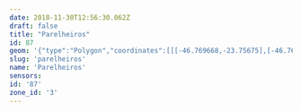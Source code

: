 ```yaml
---
date: 2018-11-30T12:56:30.062Z
draft: false
title: "Parelheiros"
id: 87
geom: '{"type":"Polygon","coordinates":[[[-46.769668,-23.75675],[-46.769629,-23.757927],[-46.769744,-23.75803],[-46.769756,-23.758193],[-46.769671,-23.758267],[-46.76944,-23.758102],[-46.769261,-23.758079],[-46.769097,-23.758144],[-46.769033,-23.758268],[-46.76911,-23.758557],[-46.769637,-23.759493],[-46.769813,-23.759585],[-46.770174,-23.760268],[-46.770172,-23.760345],[-46.770047,-23.760388],[-46.769826,-23.760289],[-46.769531,-23.760284],[-46.769389,-23.760362],[-46.769324,-23.760492],[-46.769327,-23.760602],[-46.769537,-23.760784],[-46.769794,-23.761141],[-46.769797,-23.762103],[-46.769906,-23.762232],[-46.770064,-23.762251],[-46.770155,-23.762123],[-46.770324,-23.761525],[-46.770492,-23.761473],[-46.770641,-23.761535],[-46.770945,-23.761972],[-46.770955,-23.762092],[-46.77047,-23.762503],[-46.770481,-23.76279],[-46.770868,-23.763161],[-46.771315,-23.76339],[-46.771568,-23.763775],[-46.771998,-23.763849],[-46.772032,-23.764053],[-46.771907,-23.764365],[-46.772074,-23.764508],[-46.772279,-23.764556],[-46.772356,-23.764673],[-46.772292,-23.765028],[-46.772522,-23.765692],[-46.772663,-23.76565],[-46.772611,-23.765466],[-46.772683,-23.765352],[-46.773112,-23.765283],[-46.77328,-23.765196],[-46.7735,-23.765214],[-46.773597,-23.76531],[-46.773585,-23.765554],[-46.773443,-23.765845],[-46.77316,-23.766204],[-46.773248,-23.766276],[-46.773636,-23.766261],[-46.773843,-23.766348],[-46.773918,-23.766475],[-46.773952,-23.766836],[-46.774092,-23.76696],[-46.774485,-23.767135],[-46.774872,-23.767137],[-46.775185,-23.766926],[-46.776046,-23.766733],[-46.776142,-23.766586],[-46.775989,-23.766364],[-46.776024,-23.766281],[-46.776624,-23.766149],[-46.777298,-23.76639],[-46.777839,-23.766344],[-46.777957,-23.766383],[-46.778044,-23.76702],[-46.778324,-23.767597],[-46.77862,-23.767444],[-46.779056,-23.766969],[-46.779242,-23.766975],[-46.779411,-23.767814],[-46.779667,-23.767932],[-46.780174,-23.767918],[-46.780266,-23.767947],[-46.780323,-23.768079],[-46.780036,-23.769171],[-46.779728,-23.769456],[-46.779769,-23.76962],[-46.780082,-23.770044],[-46.780104,-23.770193],[-46.780064,-23.770263],[-46.779603,-23.770378],[-46.779494,-23.770454],[-46.77926,-23.770732],[-46.779249,-23.770927],[-46.779342,-23.771059],[-46.779662,-23.771234],[-46.78012,-23.771254],[-46.780355,-23.771627],[-46.780528,-23.771705],[-46.781176,-23.771722],[-46.781306,-23.771663],[-46.781351,-23.771518],[-46.781101,-23.770956],[-46.781163,-23.770789],[-46.781276,-23.770757],[-46.781487,-23.77078],[-46.781879,-23.770978],[-46.782474,-23.771176],[-46.78262,-23.771628],[-46.782746,-23.771789],[-46.782888,-23.771771],[-46.783047,-23.771653],[-46.783233,-23.771316],[-46.783007,-23.771107],[-46.782517,-23.770885],[-46.782447,-23.770735],[-46.782507,-23.770285],[-46.782339,-23.769502],[-46.782394,-23.768536],[-46.782594,-23.768412],[-46.783567,-23.768152],[-46.783624,-23.76818],[-46.783701,-23.768273],[-46.78361,-23.768532],[-46.783677,-23.768639],[-46.784079,-23.768652],[-46.784278,-23.769031],[-46.785245,-23.769517],[-46.785404,-23.769934],[-46.785555,-23.770117],[-46.786491,-23.770665],[-46.786785,-23.77114],[-46.787311,-23.771634],[-46.787483,-23.771768],[-46.788266,-23.772126],[-46.788235,-23.772263],[-46.787992,-23.77231],[-46.787769,-23.772433],[-46.787824,-23.77257],[-46.788141,-23.772555],[-46.78825,-23.772602],[-46.78819,-23.773173],[-46.788364,-23.773489],[-46.788589,-23.773483],[-46.78882,-23.773098],[-46.789322,-23.772556],[-46.789538,-23.772557],[-46.789775,-23.772703],[-46.789925,-23.772949],[-46.78996,-23.773144],[-46.789737,-23.773802],[-46.789551,-23.773951],[-46.789659,-23.774192],[-46.790112,-23.774574],[-46.790797,-23.774925],[-46.791336,-23.775388],[-46.791524,-23.77568],[-46.792071,-23.776008],[-46.792302,-23.776289],[-46.792189,-23.776723],[-46.793404,-23.777467],[-46.793634,-23.777711],[-46.793846,-23.778114],[-46.793879,-23.778593],[-46.793517,-23.779057],[-46.793118,-23.77922],[-46.792972,-23.779357],[-46.793045,-23.779534],[-46.793474,-23.77981],[-46.793568,-23.779963],[-46.793609,-23.78015],[-46.793522,-23.78047],[-46.793279,-23.78055],[-46.793233,-23.780637],[-46.793304,-23.780774],[-46.793551,-23.780919],[-46.793538,-23.781044],[-46.793253,-23.781421],[-46.793051,-23.781888],[-46.792889,-23.781878],[-46.792504,-23.781504],[-46.792349,-23.78148],[-46.79224,-23.781562],[-46.792232,-23.78166],[-46.792698,-23.782291],[-46.792589,-23.782483],[-46.792266,-23.782554],[-46.791893,-23.782505],[-46.79152,-23.782697],[-46.791582,-23.782874],[-46.791897,-23.782886],[-46.792096,-23.782982],[-46.792269,-23.783355],[-46.792287,-23.783584],[-46.79192,-23.783637],[-46.791474,-23.784043],[-46.791304,-23.784028],[-46.791208,-23.783865],[-46.791176,-23.783625],[-46.79103,-23.783586],[-46.790334,-23.784178],[-46.789793,-23.784289],[-46.789492,-23.784619],[-46.789466,-23.784752],[-46.789517,-23.784893],[-46.789816,-23.785127],[-46.789882,-23.78526],[-46.789731,-23.785709],[-46.789844,-23.785998],[-46.789818,-23.786094],[-46.789508,-23.786195],[-46.789058,-23.786195],[-46.788247,-23.786352],[-46.788115,-23.78653],[-46.787996,-23.787019],[-46.788341,-23.787289],[-46.788634,-23.787652],[-46.78879,-23.787568],[-46.788813,-23.787091],[-46.788909,-23.787056],[-46.789024,-23.787101],[-46.789147,-23.787258],[-46.789241,-23.787635],[-46.789455,-23.787773],[-46.789627,-23.787749],[-46.789901,-23.787534],[-46.790117,-23.787459],[-46.790249,-23.787448],[-46.790353,-23.787516],[-46.790337,-23.787698],[-46.790142,-23.787934],[-46.790179,-23.788333],[-46.78987,-23.788709],[-46.789896,-23.788934],[-46.790109,-23.789418],[-46.790119,-23.789612],[-46.789916,-23.789647],[-46.789698,-23.789222],[-46.789484,-23.789222],[-46.789341,-23.789378],[-46.789232,-23.789676],[-46.789216,-23.789851],[-46.7893,-23.79005],[-46.789681,-23.790289],[-46.789994,-23.790788],[-46.790661,-23.791289],[-46.790808,-23.791231],[-46.790947,-23.790923],[-46.791125,-23.790758],[-46.791348,-23.790783],[-46.791614,-23.79094],[-46.792103,-23.79137],[-46.792086,-23.791561],[-46.791669,-23.79194],[-46.792097,-23.792361],[-46.792292,-23.792834],[-46.792917,-23.793302],[-46.793261,-23.793347],[-46.793815,-23.793772],[-46.794229,-23.793721],[-46.794433,-23.793866],[-46.794512,-23.794103],[-46.794441,-23.794461],[-46.794517,-23.794758],[-46.79495,-23.795225],[-46.795169,-23.795293],[-46.795174,-23.795476],[-46.795074,-23.795591],[-46.795104,-23.795682],[-46.795555,-23.795974],[-46.795986,-23.796909],[-46.796486,-23.797497],[-46.796481,-23.797816],[-46.796342,-23.797902],[-46.796107,-23.797934],[-46.795935,-23.79843],[-46.796079,-23.798863],[-46.796098,-23.799156],[-46.796282,-23.799467],[-46.79671,-23.799718],[-46.797161,-23.799724],[-46.797432,-23.799922],[-46.797688,-23.799956],[-46.798047,-23.800142],[-46.798421,-23.800219],[-46.798494,-23.8003],[-46.798585,-23.800725],[-46.798777,-23.800909],[-46.799145,-23.801067],[-46.799412,-23.801495],[-46.799672,-23.801539],[-46.800015,-23.801697],[-46.80037,-23.80149],[-46.8005,-23.801536],[-46.80063,-23.801879],[-46.800594,-23.802399],[-46.800807,-23.803057],[-46.800696,-23.803278],[-46.800351,-23.80341],[-46.800313,-23.80354],[-46.800517,-23.803929],[-46.800848,-23.804254],[-46.800888,-23.80441],[-46.800834,-23.804614],[-46.800446,-23.805071],[-46.80047,-23.80525],[-46.800619,-23.80526],[-46.800929,-23.804986],[-46.801121,-23.805084],[-46.801379,-23.805832],[-46.801779,-23.806076],[-46.801849,-23.806324],[-46.801811,-23.806653],[-46.801871,-23.806986],[-46.802054,-23.807314],[-46.802444,-23.807277],[-46.802778,-23.807486],[-46.803329,-23.807369],[-46.803499,-23.807455],[-46.803512,-23.807589],[-46.803247,-23.80781],[-46.802769,-23.807867],[-46.802745,-23.808062],[-46.802922,-23.808267],[-46.80391,-23.809075],[-46.804091,-23.809187],[-46.804458,-23.809259],[-46.804434,-23.809319],[-46.803159,-23.809989],[-46.800935,-23.810584],[-46.798425,-23.81021],[-46.797503,-23.810642],[-46.797025,-23.810936],[-46.796426,-23.811061],[-46.796191,-23.811025],[-46.795455,-23.810706],[-46.795105,-23.810464],[-46.794741,-23.810431],[-46.792112,-23.811143],[-46.790146,-23.811343],[-46.78873,-23.811578],[-46.787046,-23.812403],[-46.786437,-23.812615],[-46.785589,-23.812646],[-46.785191,-23.812735],[-46.784871,-23.813264],[-46.784548,-23.813413],[-46.784444,-23.813359],[-46.784454,-23.813199],[-46.784389,-23.813132],[-46.784133,-23.813118],[-46.783895,-23.813028],[-46.7835,-23.813237],[-46.782924,-23.813262],[-46.782565,-23.8132],[-46.78248,-23.813254],[-46.78235,-23.813626],[-46.782168,-23.813725],[-46.781915,-23.814016],[-46.781594,-23.814092],[-46.781191,-23.814052],[-46.780547,-23.814349],[-46.780326,-23.814558],[-46.779741,-23.814865],[-46.779364,-23.81522],[-46.778816,-23.815548],[-46.777362,-23.816224],[-46.776984,-23.816621],[-46.776462,-23.81674],[-46.77638,-23.816878],[-46.77605,-23.8171],[-46.775892,-23.817118],[-46.775586,-23.817432],[-46.775432,-23.817441],[-46.775184,-23.817658],[-46.774916,-23.817726],[-46.774581,-23.817538],[-46.774307,-23.817511],[-46.773889,-23.817668],[-46.773792,-23.81781],[-46.773669,-23.818287],[-46.77337,-23.818334],[-46.772476,-23.819051],[-46.771655,-23.819954],[-46.771226,-23.820096],[-46.771044,-23.820036],[-46.770486,-23.820193],[-46.769811,-23.821022],[-46.769244,-23.821238],[-46.768893,-23.821454],[-46.768784,-23.821555],[-46.768749,-23.821764],[-46.767881,-23.822815],[-46.767818,-23.823013],[-46.767884,-23.823184],[-46.767764,-23.82343],[-46.767425,-23.823565],[-46.767187,-23.823954],[-46.76696,-23.824001],[-46.766764,-23.824184],[-46.766245,-23.824387],[-46.765876,-23.824742],[-46.765234,-23.825163],[-46.765015,-23.825378],[-46.764776,-23.825799],[-46.764265,-23.826004],[-46.763794,-23.82637],[-46.763516,-23.826486],[-46.763105,-23.826887],[-46.763043,-23.827135],[-46.762871,-23.827206],[-46.762642,-23.82743],[-46.7626,-23.827817],[-46.762764,-23.828823],[-46.76283,-23.829012],[-46.763049,-23.829288],[-46.76304,-23.829783],[-46.763164,-23.83054],[-46.763439,-23.831541],[-46.763754,-23.832301],[-46.763894,-23.83246],[-46.764449,-23.832592],[-46.764613,-23.832692],[-46.764843,-23.83297],[-46.765099,-23.833593],[-46.765569,-23.833827],[-46.76554,-23.834284],[-46.76532,-23.83459],[-46.76514,-23.834584],[-46.764803,-23.834378],[-46.764548,-23.834324],[-46.76376,-23.834281],[-46.763356,-23.834322],[-46.763021,-23.83454],[-46.762847,-23.834991],[-46.762787,-23.835465],[-46.76253,-23.835925],[-46.762595,-23.836503],[-46.762884,-23.836755],[-46.763002,-23.837016],[-46.762979,-23.83855],[-46.762719,-23.839475],[-46.762794,-23.839891],[-46.76327,-23.840574],[-46.764131,-23.841251],[-46.764321,-23.841601],[-46.764338,-23.842204],[-46.76446,-23.842453],[-46.764642,-23.842569],[-46.765662,-23.842636],[-46.766197,-23.842822],[-46.768336,-23.843368],[-46.769461,-23.843366],[-46.77006,-23.843174],[-46.770451,-23.843153],[-46.770633,-23.843236],[-46.770701,-23.843385],[-46.770917,-23.84348],[-46.77119,-23.843473],[-46.771838,-23.843319],[-46.77215,-23.843328],[-46.772886,-23.843477],[-46.773404,-23.843714],[-46.773791,-23.843726],[-46.774146,-23.843653],[-46.774511,-23.84339],[-46.774927,-23.84328],[-46.775253,-23.843276],[-46.775594,-23.843167],[-46.776248,-23.842472],[-46.776502,-23.842416],[-46.776964,-23.842422],[-46.777154,-23.842489],[-46.777763,-23.84291],[-46.777903,-23.842938],[-46.778054,-23.842887],[-46.778264,-23.84266],[-46.778436,-23.842346],[-46.77856,-23.842378],[-46.778725,-23.842551],[-46.778981,-23.842636],[-46.779528,-23.84235],[-46.779951,-23.842481],[-46.780237,-23.84246],[-46.780044,-23.843051],[-46.780154,-23.843317],[-46.780095,-23.843587],[-46.779811,-23.843905],[-46.779387,-23.844243],[-46.779448,-23.844583],[-46.779413,-23.84486],[-46.778864,-23.846231],[-46.77895,-23.846792],[-46.779122,-23.846953],[-46.779398,-23.84706],[-46.779424,-23.847126],[-46.779251,-23.847347],[-46.779616,-23.847573],[-46.779437,-23.847873],[-46.779572,-23.848024],[-46.77944,-23.84809],[-46.779434,-23.848158],[-46.779902,-23.848363],[-46.779884,-23.848431],[-46.779259,-23.848793],[-46.779012,-23.849214],[-46.779167,-23.84989],[-46.779406,-23.850162],[-46.779499,-23.850494],[-46.778826,-23.852488],[-46.778286,-23.853564],[-46.777351,-23.854534],[-46.776934,-23.855064],[-46.776626,-23.855276],[-46.77631,-23.85562],[-46.776481,-23.856038],[-46.775672,-23.856344],[-46.775665,-23.866522],[-46.775305,-23.866678],[-46.774888,-23.866713],[-46.774357,-23.867164],[-46.774048,-23.867295],[-46.773781,-23.867825],[-46.773486,-23.868047],[-46.773116,-23.86811],[-46.772651,-23.867983],[-46.772214,-23.8681],[-46.771758,-23.868126],[-46.77135,-23.868019],[-46.770864,-23.867999],[-46.770146,-23.868275],[-46.769285,-23.868445],[-46.768395,-23.868284],[-46.768266,-23.868213],[-46.768006,-23.867817],[-46.767567,-23.8675],[-46.767272,-23.867076],[-46.766755,-23.8671],[-46.765591,-23.867323],[-46.765376,-23.86727],[-46.765122,-23.867044],[-46.764874,-23.866933],[-46.764544,-23.86693],[-46.763851,-23.867104],[-46.763525,-23.866992],[-46.763253,-23.866763],[-46.752321,-23.870563],[-46.747546,-23.872025],[-46.741593,-23.873696],[-46.73628,-23.875324],[-46.732545,-23.876326],[-46.720629,-23.879903],[-46.71714,-23.880856],[-46.69917,-23.886165],[-46.666836,-23.88756],[-46.664648,-23.887607],[-46.651782,-23.888206],[-46.651673,-23.889649],[-46.651267,-23.891098],[-46.650762,-23.892168],[-46.648333,-23.896472],[-46.647413,-23.897576],[-46.644598,-23.900242],[-46.643862,-23.901244],[-46.643264,-23.902398],[-46.641092,-23.90726],[-46.640707,-23.908299],[-46.64044,-23.909688],[-46.640432,-23.910784],[-46.640514,-23.911526],[-46.63893,-23.911156],[-46.610487,-23.905521],[-46.609867,-23.905507],[-46.609741,-23.905355],[-46.609021,-23.904862],[-46.609185,-23.904433],[-46.609554,-23.904186],[-46.609747,-23.903898],[-46.609973,-23.903895],[-46.610145,-23.903761],[-46.610831,-23.903498],[-46.611404,-23.903167],[-46.611882,-23.902635],[-46.612355,-23.902492],[-46.612413,-23.902314],[-46.612974,-23.901876],[-46.613471,-23.901875],[-46.613891,-23.901739],[-46.614032,-23.901575],[-46.614104,-23.901382],[-46.614047,-23.900929],[-46.614204,-23.900879],[-46.614312,-23.900559],[-46.614522,-23.900274],[-46.61478,-23.900074],[-46.614909,-23.899838],[-46.615032,-23.898752],[-46.615294,-23.897894],[-46.615335,-23.89674],[-46.615441,-23.896413],[-46.615444,-23.895813],[-46.615622,-23.894214],[-46.615932,-23.893411],[-46.616241,-23.892932],[-46.616384,-23.892531],[-46.616369,-23.892113],[-46.616093,-23.891615],[-46.616351,-23.891098],[-46.616478,-23.890547],[-46.616718,-23.890373],[-46.617147,-23.889894],[-46.617103,-23.889692],[-46.617199,-23.889359],[-46.617111,-23.888745],[-46.617145,-23.88861],[-46.617285,-23.888524],[-46.617226,-23.888282],[-46.617269,-23.887813],[-46.61743,-23.887259],[-46.617253,-23.886668],[-46.617527,-23.886093],[-46.617415,-23.885546],[-46.617493,-23.885175],[-46.617445,-23.885053],[-46.617481,-23.88478],[-46.617215,-23.883859],[-46.617003,-23.883577],[-46.616821,-23.882241],[-46.616794,-23.881527],[-46.616534,-23.880619],[-46.616614,-23.879799],[-46.616722,-23.879451],[-46.616551,-23.879183],[-46.616554,-23.879076],[-46.616852,-23.878825],[-46.616893,-23.878689],[-46.616784,-23.878546],[-46.616557,-23.878417],[-46.616602,-23.878086],[-46.616509,-23.878059],[-46.616365,-23.878216],[-46.616187,-23.878075],[-46.6162,-23.877927],[-46.616327,-23.877797],[-46.616229,-23.877753],[-46.616212,-23.87762],[-46.616045,-23.87757],[-46.616159,-23.877409],[-46.616007,-23.877408],[-46.615878,-23.877323],[-46.615846,-23.876937],[-46.615442,-23.876675],[-46.615401,-23.876541],[-46.615578,-23.876038],[-46.61573,-23.875943],[-46.615718,-23.875881],[-46.615537,-23.875808],[-46.615503,-23.875646],[-46.615821,-23.875481],[-46.615708,-23.8754],[-46.615744,-23.875249],[-46.615868,-23.875168],[-46.615812,-23.875024],[-46.615712,-23.874976],[-46.61572,-23.874756],[-46.615832,-23.874828],[-46.615878,-23.875009],[-46.615989,-23.875046],[-46.616106,-23.874942],[-46.61632,-23.874995],[-46.616411,-23.874912],[-46.61619,-23.874696],[-46.616179,-23.874546],[-46.616367,-23.874688],[-46.616443,-23.874648],[-46.616359,-23.874481],[-46.616426,-23.874368],[-46.616135,-23.874353],[-46.616048,-23.874016],[-46.615942,-23.873983],[-46.615966,-23.874145],[-46.615911,-23.874191],[-46.615844,-23.874137],[-46.615813,-23.873954],[-46.615618,-23.873894],[-46.615898,-23.873781],[-46.615974,-23.873627],[-46.615957,-23.873564],[-46.615801,-23.87363],[-46.615685,-23.873594],[-46.615729,-23.873283],[-46.615569,-23.872924],[-46.615609,-23.872666],[-46.615862,-23.872521],[-46.615885,-23.872262],[-46.61577,-23.872039],[-46.615934,-23.871882],[-46.615939,-23.871728],[-46.616035,-23.871713],[-46.616113,-23.871603],[-46.616165,-23.871346],[-46.616442,-23.871226],[-46.616353,-23.871124],[-46.616391,-23.871065],[-46.616487,-23.871054],[-46.616758,-23.871196],[-46.61687,-23.871136],[-46.616794,-23.870778],[-46.616926,-23.870725],[-46.617162,-23.870368],[-46.617168,-23.870255],[-46.61706,-23.87023],[-46.617003,-23.870127],[-46.617336,-23.869996],[-46.617176,-23.869733],[-46.617037,-23.869639],[-46.617072,-23.869364],[-46.616924,-23.869158],[-46.616832,-23.868858],[-46.617043,-23.868283],[-46.616959,-23.86797],[-46.617144,-23.867662],[-46.617183,-23.86691],[-46.617326,-23.86681],[-46.617427,-23.866525],[-46.617228,-23.866453],[-46.617179,-23.866366],[-46.616867,-23.86445],[-46.616204,-23.862732],[-46.618262,-23.860846],[-46.623098,-23.858553],[-46.624067,-23.85736],[-46.628639,-23.854879],[-46.630463,-23.854323],[-46.632361,-23.852841],[-46.63395,-23.845342],[-46.634177,-23.836753],[-46.636305,-23.836898],[-46.638592,-23.837667],[-46.64114,-23.838742],[-46.644098,-23.840658],[-46.650693,-23.846281],[-46.654999,-23.849146],[-46.657827,-23.849664],[-46.659748,-23.849882],[-46.662138,-23.849449],[-46.664369,-23.849149],[-46.666419,-23.848154],[-46.667449,-23.847184],[-46.668765,-23.846574],[-46.670725,-23.84619],[-46.673232,-23.846103],[-46.677037,-23.846644],[-46.678576,-23.845786],[-46.678875,-23.845691],[-46.679399,-23.845777],[-46.679897,-23.84578],[-46.680442,-23.845931],[-46.680406,-23.846171],[-46.680808,-23.846345],[-46.681121,-23.846625],[-46.681179,-23.846735],[-46.681016,-23.846851],[-46.681035,-23.846938],[-46.681643,-23.847207],[-46.681359,-23.848085],[-46.681483,-23.848283],[-46.681501,-23.848482],[-46.681697,-23.848963],[-46.681808,-23.849548],[-46.682032,-23.849755],[-46.682201,-23.849694],[-46.682722,-23.849887],[-46.682731,-23.849738],[-46.682578,-23.849527],[-46.682877,-23.849435],[-46.683091,-23.84949],[-46.683267,-23.849461],[-46.683425,-23.849679],[-46.683609,-23.849435],[-46.683806,-23.84933],[-46.683823,-23.849221],[-46.6846,-23.849137],[-46.684781,-23.849155],[-46.684755,-23.84938],[-46.68484,-23.849416],[-46.684965,-23.849339],[-46.685116,-23.849478],[-46.685145,-23.849648],[-46.685524,-23.849613],[-46.685585,-23.849651],[-46.686053,-23.84918],[-46.686113,-23.849267],[-46.686041,-23.849588],[-46.686253,-23.849631],[-46.68628,-23.849713],[-46.685879,-23.849705],[-46.68582,-23.849814],[-46.686174,-23.849951],[-46.686527,-23.850388],[-46.686947,-23.850512],[-46.686878,-23.850686],[-46.687048,-23.850735],[-46.686915,-23.851035],[-46.686743,-23.851211],[-46.686818,-23.851403],[-46.686987,-23.851463],[-46.687304,-23.851338],[-46.687543,-23.851321],[-46.687819,-23.851617],[-46.688001,-23.851641],[-46.688209,-23.851831],[-46.688511,-23.851949],[-46.688549,-23.851809],[-46.688869,-23.851895],[-46.689081,-23.852171],[-46.68931,-23.852146],[-46.689343,-23.852302],[-46.689609,-23.8523],[-46.689885,-23.852052],[-46.690351,-23.852058],[-46.690497,-23.851978],[-46.690563,-23.851782],[-46.690652,-23.851712],[-46.691505,-23.85162],[-46.692472,-23.85043],[-46.693035,-23.849967],[-46.693358,-23.849437],[-46.693948,-23.849422],[-46.694506,-23.845638],[-46.694895,-23.844536],[-46.695825,-23.842611],[-46.696152,-23.841477],[-46.696641,-23.835087],[-46.696905,-23.833628],[-46.698941,-23.827708],[-46.699346,-23.826874],[-46.701264,-23.82341],[-46.701807,-23.822252],[-46.703024,-23.817975],[-46.703115,-23.817051],[-46.702989,-23.815787],[-46.701195,-23.809512],[-46.700973,-23.808544],[-46.700902,-23.807785],[-46.701037,-23.806444],[-46.701354,-23.805336],[-46.711703,-23.776851],[-46.711898,-23.776001],[-46.711998,-23.774944],[-46.711943,-23.768594],[-46.712449,-23.768498],[-46.712573,-23.768244],[-46.712608,-23.767796],[-46.712745,-23.767375],[-46.713094,-23.766998],[-46.713427,-23.766793],[-46.713602,-23.766567],[-46.714175,-23.766256],[-46.714471,-23.766214],[-46.714701,-23.766261],[-46.71548,-23.766031],[-46.717305,-23.765833],[-46.718241,-23.765319],[-46.718405,-23.76541],[-46.718304,-23.765548],[-46.718347,-23.765607],[-46.718307,-23.765668],[-46.718701,-23.765844],[-46.719456,-23.765928],[-46.719967,-23.765803],[-46.720283,-23.765866],[-46.72047,-23.765983],[-46.721235,-23.765955],[-46.721506,-23.765744],[-46.721748,-23.765653],[-46.722265,-23.765827],[-46.722667,-23.765748],[-46.722861,-23.765794],[-46.722934,-23.765967],[-46.723142,-23.766102],[-46.723424,-23.765979],[-46.723651,-23.766005],[-46.724088,-23.765918],[-46.724469,-23.766105],[-46.725138,-23.766153],[-46.725324,-23.766065],[-46.725329,-23.765969],[-46.725545,-23.765738],[-46.725672,-23.765421],[-46.725992,-23.765164],[-46.725688,-23.764555],[-46.725419,-23.764462],[-46.725316,-23.76428],[-46.725106,-23.764192],[-46.724588,-23.764197],[-46.724605,-23.764042],[-46.724751,-23.763826],[-46.72456,-23.763675],[-46.724737,-23.763528],[-46.725021,-23.76355],[-46.724762,-23.763094],[-46.72479,-23.763023],[-46.725114,-23.763078],[-46.725277,-23.762926],[-46.725311,-23.762494],[-46.725164,-23.762307],[-46.725097,-23.762084],[-46.725156,-23.761595],[-46.72507,-23.761472],[-46.725429,-23.761296],[-46.72504,-23.761153],[-46.72499,-23.761027],[-46.725119,-23.760981],[-46.725352,-23.761082],[-46.725575,-23.761018],[-46.725612,-23.760311],[-46.725825,-23.76027],[-46.725848,-23.76004],[-46.725976,-23.760078],[-46.726074,-23.760012],[-46.725938,-23.759901],[-46.725908,-23.759776],[-46.725983,-23.759588],[-46.725963,-23.759256],[-46.726124,-23.759197],[-46.726142,-23.759071],[-46.725972,-23.758915],[-46.725803,-23.758891],[-46.725736,-23.758495],[-46.72536,-23.758414],[-46.725409,-23.758274],[-46.725352,-23.758217],[-46.725263,-23.7582],[-46.725182,-23.758293],[-46.72509,-23.758252],[-46.725231,-23.757907],[-46.725146,-23.757741],[-46.725263,-23.757493],[-46.725282,-23.757204],[-46.725138,-23.757228],[-46.724926,-23.757409],[-46.72484,-23.757396],[-46.7247,-23.757092],[-46.724524,-23.75701],[-46.724479,-23.756884],[-46.724501,-23.756796],[-46.724785,-23.756755],[-46.724889,-23.756673],[-46.725184,-23.756736],[-46.725637,-23.756529],[-46.726413,-23.756861],[-46.726834,-23.756837],[-46.726953,-23.756781],[-46.727371,-23.7563],[-46.727614,-23.755891],[-46.727726,-23.755363],[-46.727741,-23.754765],[-46.727507,-23.754163],[-46.727403,-23.753997],[-46.726903,-23.753637],[-46.726709,-23.753346],[-46.726387,-23.753077],[-46.72586,-23.751756],[-46.725836,-23.75133],[-46.726098,-23.750412],[-46.726228,-23.749497],[-46.726388,-23.748971],[-46.726421,-23.747598],[-46.726656,-23.747037],[-46.72767,-23.745886],[-46.728314,-23.744466],[-46.732299,-23.739472],[-46.735279,-23.741814],[-46.739855,-23.743342],[-46.743862,-23.743302],[-46.747761,-23.742132],[-46.754089,-23.739286],[-46.757392,-23.738671],[-46.761208,-23.737665],[-46.76335,-23.738187],[-46.765565,-23.742462],[-46.766316,-23.747126],[-46.766125,-23.752846],[-46.767076,-23.75427],[-46.769668,-23.75675]]]}'
slug: 'parelheiros'
name: 'Parelheiros'
sensors:
id: '87'
zone_id: '3'
---
```

		